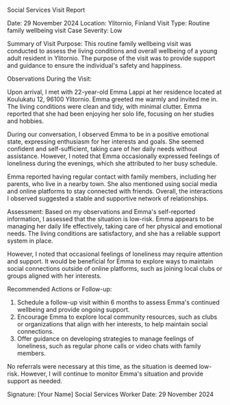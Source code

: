 Social Services Visit Report

Date: 29 November 2024
Location: Ylitornio, Finland
Visit Type: Routine family wellbeing visit
Case Severity: Low

Summary of Visit Purpose:
This routine family wellbeing visit was conducted to assess the living conditions and overall wellbeing of a young adult resident in Ylitornio. The purpose of the visit was to provide support and guidance to ensure the individual's safety and happiness.

Observations During the Visit:

Upon arrival, I met with 22-year-old Emma Lappi at her residence located at Koulukatu 12, 96100 Ylitornio. Emma greeted me warmly and invited me in. The living conditions were clean and tidy, with minimal clutter. Emma reported that she had been enjoying her solo life, focusing on her studies and hobbies.

During our conversation, I observed Emma to be in a positive emotional state, expressing enthusiasm for her interests and goals. She seemed confident and self-sufficient, taking care of her daily needs without assistance. However, I noted that Emma occasionally expressed feelings of loneliness during the evenings, which she attributed to her busy schedule.

Emma reported having regular contact with family members, including her parents, who live in a nearby town. She also mentioned using social media and online platforms to stay connected with friends. Overall, the interactions I observed suggested a stable and supportive network of relationships.

Assessment:
Based on my observations and Emma's self-reported information, I assessed that the situation is low-risk. Emma appears to be managing her daily life effectively, taking care of her physical and emotional needs. The living conditions are satisfactory, and she has a reliable support system in place.

However, I noted that occasional feelings of loneliness may require attention and support. It would be beneficial for Emma to explore ways to maintain social connections outside of online platforms, such as joining local clubs or groups aligned with her interests.

Recommended Actions or Follow-up:

1. Schedule a follow-up visit within 6 months to assess Emma's continued wellbeing and provide ongoing support.
2. Encourage Emma to explore local community resources, such as clubs or organizations that align with her interests, to help maintain social connections.
3. Offer guidance on developing strategies to manage feelings of loneliness, such as regular phone calls or video chats with family members.

No referrals were necessary at this time, as the situation is deemed low-risk. However, I will continue to monitor Emma's situation and provide support as needed.

Signature: [Your Name]
Social Services Worker
Date: 29 November 2024